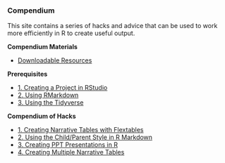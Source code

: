 ### Compendium

This site contains a series of hacks and advice that can be used to work more efficiently in R to create useful output.

<nav aria-label="deliverables">
  <b>Compendium Materials</b>
  <ul> 
    <li><a href="downloadable_resources.html">Downloadable Resources</a></li>
  </ul>
  <b>Prerequisites</b>
  <ul> 
    <li><a href="creating_projects.html">1. Creating a Project in RStudio</a></li>
    <li><a href="RMarkdown.html">2. Using RMarkdown</a></li>
    <li><a href="tidyverse.html">3. Using the Tidyverse</a></li>
  </ul>
  <b>Compendium of Hacks </b>
  <ul>
    <li><a href="1_narrative_tables.html">1.	Creating Narrative Tables with Flextables</a></li> 
    <li><a href="2_child_parent.html">2.	Using the Child/Parent Style in R Markdown</a></li> 
    <li><a href="3_ppt.html">3.	Creating PPT Presentations in R</a></li>     
    <li><a href="4_multiple_narrative_tables.html">4.	Creating Multiple Narrative Tables</a></li> 
    <!--<li><a href="5_pdf_comments.html">5.	Creating/Managing Comments in PDFs through R</a></li> -->
    <!--<li><a href="6_table_package_comparisons.html">6.	Comparison of R Table Packages</a></li> -->
    <!--<li><a href="7_other_lessons.html">7.	Other Lessons Learned</a></li> -->
  </ul>
</nav> 

